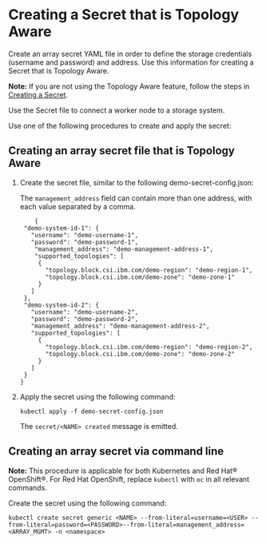 # Creating a Secret that is Topology Aware

Create an array secret YAML file in order to define the storage credentials (username and password) and address. Use this information for creating a Secret that is Topology Aware.

**Note:** If you are not using the Topology Aware feature, follow the steps in [Creating a Secret](csi_ug_config_create_secret.md).

Use the Secret file to connect a worker node to a storage system.

Use one of the following procedures to create and apply the secret:

## Creating an array secret file that is Topology Aware
1. Create the secret file, similar to the following demo-secret-config.json:

    The `management_address` field can contain more than one address, with each value separated by a comma.

    ```
        {
     "demo-system-id-1": {
       "username": "demo-username-1",
       "password": "demo-password-1",
        "management_address": "demo-management-address-1",
        "supported_topologies": [
         {
           "topology.block.csi.ibm.com/demo-region": "demo-region-1",
           "topology.block.csi.ibm.com/demo-zone": "demo-zone-1"
         }
       ]
     },
     "demo-system-id-2": {
       "username": "demo-username-2",
       "password": "demo-password-2",
       "management_address": "demo-management-address-2",
       "supported_topologies": [
         {
           "topology.block.csi.ibm.com/demo-region": "demo-region-2",
           "topology.block.csi.ibm.com/demo-zone": "demo-zone-2"
         }
       ]
     }
   }
     ```
       
2. Apply the secret using the following command:

    `kubectl apply -f demo-secret-config.json`
    

     The `secret/<NAME> created` message is emitted.


## Creating an array secret via command line
**Note:** This procedure is applicable for both Kubernetes and Red Hat® OpenShift®. For Red Hat OpenShift, replace `kubectl` with `oc` in all relevant commands.

Create the secret using the following command:

 ```
 kubectl create secret generic <NAME> --from-literal=username=<USER> --from-literal=password=<PASSWORD>--from-literal=management_address=<ARRAY_MGMT> -n <namespace>
 ```
 
